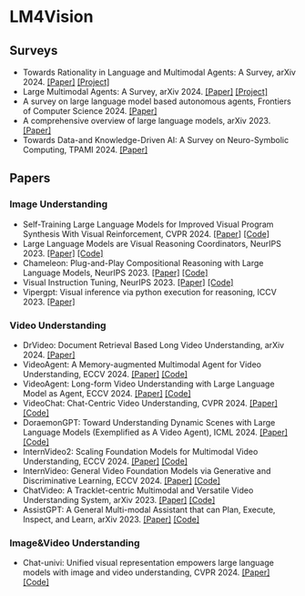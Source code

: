# LM4Vision

## Surveys
+ Towards Rationality in Language and Multimodal Agents: A Survey, arXiv 2024. [[Paper]](https://arxiv.org/pdf/2406.00252) [[Project]](https://github.com/bowen-upenn/Agent_Rationality)
+ Large Multimodal Agents: A Survey, arXiv 2024. [[Paper]](https://arxiv.org/pdf/2402.15116) [[Project]](https://github.com/jun0wanan/awesome-large-multimodal-agents)
+ A survey on large language model based autonomous agents, Frontiers of Computer Science 2024. [[Paper]](https://link.springer.com/content/pdf/10.1007/s11704-024-40231-1.pdf)
+ A comprehensive overview of large language models, arXiv 2023. [[Paper]](https://arxiv.org/pdf/2307.06435)
+ Towards Data-and Knowledge-Driven AI: A Survey on Neuro-Symbolic Computing, TPAMI 2024. [[Paper]](https://ieeexplore.ieee.org/stamp/stamp.jsp?arnumber=10721277&casa_token=_uyrw_egIvoAAAAA:j2nu6aF-UeP9b93aQppDGlucteehGyN-ow0B0O8YRuOMVIIAOzENJmevPBeluy956pesmFzN_Q&tag=1)
## Papers
### Image Understanding
+ Self-Training Large Language Models for Improved Visual Program Synthesis With Visual Reinforcement, CVPR 2024. [[Paper]](https://openaccess.thecvf.com/content/CVPR2024/papers/Khan_Self-Training_Large_Language_Models_for_Improved_Visual_Program_Synthesis_With_CVPR_2024_paper.pdf) [[Code]](https://zaidkhan.me/ViReP/)
+ Large Language Models are Visual Reasoning Coordinators, NeurIPS 2023. [[Paper]](https://proceedings.neurips.cc/paper_files/paper/2023/file/ddfe6bae7b869e819f842753009b94ad-Paper-Conference.pdf) [[Code]](https://github.com/cliangyu/Cola)
+ Chameleon: Plug-and-Play Compositional Reasoning with Large Language Models, NeurIPS 2023. [[Paper]](https://proceedings.neurips.cc/paper_files/paper/2023/file/871ed095b734818cfba48db6aeb25a62-Paper-Conference.pdf) [[Code]](https://chameleon-llm.github.io/)
+ Visual Instruction Tuning, NeurIPS 2023. [[Paper]](https://proceedings.neurips.cc/paper_files/paper/2023/file/6dcf277ea32ce3288914faf369fe6de0-Paper-Conference.pdf) [[Code]](https://llava-vl.github.io/)
+ Vipergpt: Visual inference via python execution for reasoning, ICCV 2023. [[Paper]](https://openaccess.thecvf.com/content/ICCV2023/papers/Suris_ViperGPT_Visual_Inference_via_Python_Execution_for_Reasoning_ICCV_2023_paper.pdf) 
### Video Understanding
+ DrVideo: Document Retrieval Based Long Video Understanding, arXiv 2024. [[Paper]](https://arxiv.org/pdf/2406.12846) 
+ VideoAgent: A Memory-augmented Multimodal Agent for Video Understanding, ECCV 2024. [[Paper]](https://arxiv.org/pdf/2403.11481) [[Code]](https://videoagent.github.io/)
+ VideoAgent: Long-form Video Understanding with Large Language Model as Agent, ECCV 2024. [[Paper]](https://arxiv.org/pdf/2403.10517) [[Code]](https://github.com/wxh1996/VideoAgent)
+ VideoChat: Chat-Centric Video Understanding, CVPR 2024. [[Paper]](https://arxiv.org/pdf/2305.06355) [[Code]](https://github.com/OpenGVLab/Ask-Anything)
+ DoraemonGPT: Toward Understanding Dynamic Scenes with Large Language Models (Exemplified as A Video Agent), ICML 2024. [[Paper]](https://arxiv.org/pdf/2401.08392) [[Code]](https://github.com/z-x-yang/DoraemonGPT)
+ InternVideo2: Scaling Foundation Models for Multimodal Video Understanding, ECCV 2024. [[Paper]](https://arxiv.org/pdf/2403.15377) [[Code]](https://github.com/OpenGVLab/InternVideo/tree/main/InternVideo2)
+ InternVideo: General Video Foundation Models via Generative and Discriminative Learning, ECCV 2024. [[Paper]](https://arxiv.org/pdf/2212.03191) [[Code]](https://github.com/OpenGVLab/InternVideo)
+ ChatVideo: A Tracklet-centric Multimodal and Versatile Video Understanding System, arXiv 2023. [[Paper]](https://arxiv.org/pdf/2304.14407) [[Code]](https://www.wangjunke.info/ChatVideo/)
+ AssistGPT: A General Multi-modal Assistant that can Plan, Execute, Inspect, and Learn, arXiv 2023. [[Paper]](https://arxiv.org/pdf/2306.08640) [[Code]](https://github.com/showlab/assistgpt)
### Image&Video Understanding
+ Chat-univi: Unified visual representation empowers large language models with image and video understanding, CVPR 2024. [[Paper]](https://openaccess.thecvf.com/content/CVPR2024/papers/Jin_Chat-UniVi_Unified_Visual_Representation_Empowers_Large_Language_Models_with_Image_CVPR_2024_paper.pdf) [[Code]](https://github.com/PKU-YuanGroup/Chat-UniVi)
